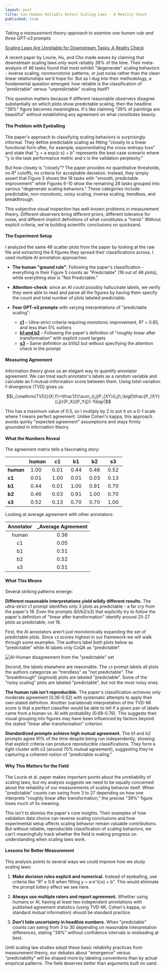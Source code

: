 ```yaml
---
layout: post
title: Can Humans Reliably Detect Scaling Laws - A Reality Check
published: true
---
```


*Taking a measurement theory approach to examine one human rule and three GPT-o3 prompts*

[Scaling Laws Are Unreliable for Downstream Tasks: A Reality Check](https://arxiv.org/abs/2507.00885)

A recent paper by Lourie, Hu, and Cho made waves by claiming that downstream scaling laws only work reliably 39% of the time. Their meta-analysis of 46 tasks found that most exhibit "degenerate" scaling behaviors - inverse scaling, nonmonotonic patterns, or just noise rather than the clean linear relationships we'd hope for. But as I dug into their methodology, a fundamental question emerged: how reliable is the classification of "predictable" versus "unpredictable" scaling itself?

This question matters because if different reasonable observers disagree substantially on which plots show predictable scaling, then the headline "39%" figure becomes meaningless. It's like claiming "39% of paintings are beautiful" without establishing any agreement on what constitutes beauty.

#### The Problem with Eyeballing

The paper's approach to classifying scaling behaviors is surprisingly informal. They define predictable scaling as fitting "closely to a linear functional form after, for example, exponentiating the cross-entropy loss" and state that "y = a exp{c·x} + b" represents the best case scenario where "y is the task performance metric and x is the validation perplexity."

But how closely is "closely"? The paper provides no quantitative thresholds, no R² cutoffs, no criteria for acceptable deviation. Instead, they simply assert that Figure 5 shows the 18 tasks with "smooth, predictable improvement" while Figures 6-10 show the remaining 28 tasks grouped into various "degenerate scaling behaviors." These categories include: predictable, non-monotonic, noisy scaling, inverse scaling, trendless, and breakthrough. 

This subjective visual inspection has well-known problems in measurement theory. Different observers bring different priors, different tolerance for noise, and different implicit definitions of what constitutes a "trend." Without explicit criteria, we're building scientific conclusions on quicksand.

#### The Experiment Setup

I analyzed the same 46 scatter plots from the paper by looking at the raw file and extracting the 6 figures they spread their classifications across. I used multiple AI annotation approaches:

* **The human "ground rule"**: Following the paper's classification - everything in their Figure 5 counts as "Predictable" (18 out of 46 plots), while everything else is "Not Predictable."

* **Attention-check**: since an AI could possibly hallucinate labels, we verify they were able to read and parse all the figures by having them specify the count and total number of plots labeled predictable. 

* **Four GPT-o3 prompts** with varying interpretations of "predictable scaling":
  * **[c1](https://chatgpt.com/share/686c39ea-d0c0-800c-8dcc-f11e913586e4)** – Ultra-strict criteria requiring monotonic improvement, R² > 0.85, and less than 5% outliers
  * **[b1 and b2](https://chatgpt.com/share/686c39cf-898c-800c-bd9c-d412a700a277)** – Following the paper's definition of "roughly linear after transformation" with explicit count targets
  * **[s3](https://chatgpt.com/share/6867f0e7-aba4-800c-ae2e-7b58811028e0)** – Same definition as b1/b2 but without specifying the attention check in the prompt

#### Measuring Agreement

Information theory gives us an elegant way to quantify annotator agreement. We can treat each annotator's labels as a random variable and calculate an f-mutual-information score between them. Using total-variation f-divergence (TVD) gives us:

$$I_{\mathrm{TVD}}(X;Y)=\tfrac12\!\sum_{i,j}P_{XY}(i,j)\,\bigl|\tfrac{P_{XY}(i,j)}{P_X(i)P_Y(j)}-1\bigr|$$

This has a maximum value of 0.5, so I multiply by 2 to put it on a 0-1 scale where 1 means perfect agreement. Unlike Cohen's kappa, this approach avoids quirky "expected agreement" assumptions and stays firmly grounded in information theory.

#### What the Numbers Reveal

The agreement matrix tells a fascinating story:

|           |  human  |   c1    |   b1    |   b2    |   s3    |
|-----------|---------|---------|---------|---------|---------|
| **human** | &nbsp;1.00&nbsp; | &nbsp;0.01&nbsp; | &nbsp;0.44&nbsp; | &nbsp;0.46&nbsp; | &nbsp;0.52&nbsp; |
| **c1**    | &nbsp;0.01&nbsp; | &nbsp;1.00&nbsp; | &nbsp;0.01&nbsp; | &nbsp;0.03&nbsp; | &nbsp;0.13&nbsp; |
| **b1**    | &nbsp;0.44&nbsp; | &nbsp;0.01&nbsp; | &nbsp;1.00&nbsp; | &nbsp;0.91&nbsp; | &nbsp;0.70&nbsp; |
| **b2**    | &nbsp;0.46&nbsp; | &nbsp;0.03&nbsp; | &nbsp;0.91&nbsp; | &nbsp;1.00&nbsp; | &nbsp;0.70&nbsp; |
| **s3**    | &nbsp;0.52&nbsp; | &nbsp;0.13&nbsp; | &nbsp;0.70&nbsp; | &nbsp;0.70&nbsp; | &nbsp;1.00&nbsp; |

Looking at average agreement with other annotators:

| Annotator | _Average Agreement |
|:---------:|:-----------------:|
|   human   |       0.36        |
|     c1    |       0.05        |
|     b1    |       0.51        |
|     b2    |       0.52        |
|     s3    |       0.51        |

#### What This Means

Several striking patterns emerge:

**Different reasonable interpretations yield wildly different results.** The ultra-strict c1 prompt identifies only 3 plots as predictable - a far cry from the paper's 18. Even the prompts (b1/b2/s3) that explicitly try to follow the paper's definition of "linear after transformation" identify around 25-27 plots as predictable, not 18.

First, the AI annotators aren't just monotonically expanding the set of predictable plots. Since `s3` scores highest in our framework we will walk through some examples. The authors label both plots below as "predictable" while AI labels only CoQA as "predictable".

![AI-Human disagreement from the "predictable" set](https://i.ibb.co/Mxpjh41B/Screenshot-2025-07-07-at-3-06-56-PM.png)

Second, the labels elsewhere are reasonable. The `s3` prompt labels all plots the authors categorize as "trendless" as "not predictable". The "breakthrough" (sigmoid) plots are labeled "predictable". Some of the "noisy scaling" plots are labeled "predictable", but not the  most noisy ones. 

**The human rule isn't reproducible.** The paper's classification achieves only moderate agreement (0.36-0.52) with systematic attempts to apply their own stated definition. Another (variational) interpretation of the TVD-MI score is that a perfect classifier would be able to tell if a given pair of labels came from a human vs. AI with probability (0.68-0.76). This suggests their visual grouping into figures may have been influenced by factors beyond the stated "linear after transformation" criterion.

**Standardized prompts achieve high mutual agreement.** The b1 and b2 prompts agree 91% of the time despite being run independently, showing that explicit criteria can produce reproducible classifications. They form a tight cluster with s3 (around 70% mutual agreement), suggesting they're capturing a coherent notion of "predictable scaling."

#### Why This Matters for the Field

The Lourie et al. paper makes important points about the unreliability of scaling laws, but my analysis suggests we need to be equally concerned about the reliability of our measurements of scaling behavior itself. When "predictable" counts can swing from 3 to 27 depending on how one interprets "roughly linear after transformation," the precise "39%" figure loses much of its meaning.

This isn't to dismiss the paper's core insights. Their examples of how validation data choice can reverse scaling conclusions and how experimental setup affects scaling behavior remain valuable contributions. But without reliable, reproducible classification of scaling behaviors, we can't meaningfully track whether the field is making progress on understanding when scaling laws work.

#### Lessons for Better Measurement

This analysis points to several ways we could improve how we study scaling laws:

1. **Make decision rules explicit and numerical.** Instead of eyeballing, use criteria like "R² ≥ 0.9 when fitting y = a·e^(cx) + b". This would eliminate the prompt lottery effect we see here.

2. **Always use multiple raters and report agreement.** Whether using humans or AI, having at least two independent annotations with published agreement statistics (using TVD-MI, Cohen's kappa, or standard mutual information) should be standard practice.

3. **Don't hide uncertainty in headline numbers.** When "predictable" counts can swing from 3 to 30 depending on reasonable interpretation differences, stating "39%" without confidence intervals is misleading at best.

Until scaling law studies adopt these basic reliability practices from measurement theory, our debates about "emergence" versus "predictability" will be shaped more by labeling conventions than by actual empirical patterns. The field deserves better than arguments built on sand.
